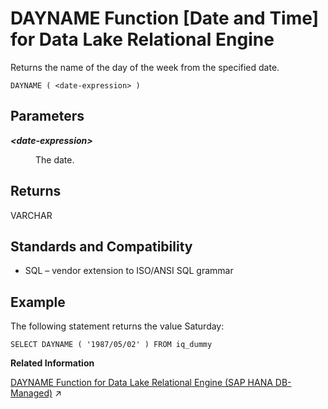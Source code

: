 <!-- loioa549c43b84f21015a569d8e52c4af3f8 -->

# DAYNAME Function \[Date and Time\] for Data Lake Relational Engine

Returns the name of the day of the week from the specified date.



```
DAYNAME ( <date-expression> )
```



<a name="loioa549c43b84f21015a569d8e52c4af3f8__DAYNAME_parameters1"/>

## Parameters


<dl>
<dt><b>

*<date-expression\>*

</b></dt>
<dd>

The date.



</dd>
</dl>



<a name="loioa549c43b84f21015a569d8e52c4af3f8__DAYNAME_returns1"/>

## Returns

VARCHAR



<a name="loioa549c43b84f21015a569d8e52c4af3f8__DAYNAME_standards1"/>

## Standards and Compatibility

-   SQL – vendor extension to ISO/ANSI SQL grammar



<a name="loioa549c43b84f21015a569d8e52c4af3f8__DAYNAME_example1"/>

## Example

The following statement returns the value Saturday:

```
SELECT DAYNAME ( '1987/05/02' ) FROM iq_dummy
```

**Related Information**  


[DAYNAME Function for Data Lake Relational Engine (SAP HANA DB-Managed)](https://help.sap.com/viewer/a898e08b84f21015969fa437e89860c8/2023_2_QRC/en-US/be690a0aa62c4e67986070c70f25b3fe.html "Returns the name of the day of the week from the specified date.") :arrow_upper_right:

